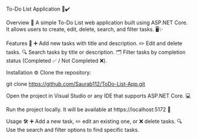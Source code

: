 To-Do List Application 📝✔️

Overview 🌟
A simple To-Do List web application built using ASP.NET Core. It allows users to create, edit, delete, search, and filter tasks. 🖥️✨

Features 🎯
➕ Add new tasks with title and description.
✏️ Edit and delete tasks.
🔍 Search tasks by title or description.
🗂️ Filter tasks by completion status (Completed ✅ / Not Completed ❌).

Installation ⚙️
Clone the repository:

git clone https://github.com/Saurab112/ToDo-List-App.git

Open the project in Visual Studio or any IDE that supports ASP.NET Core. 💻

Run the project locally. It will be available at https://localhost:5172 🚀

Usage 🛠️
➕ Add a new task, ✏️ edit an existing one, or ❌ delete tasks.
🔍 Use the search and filter options to find specific tasks.
